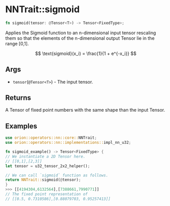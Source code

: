 # NNTrait::sigmoid

```rust
fn sigmoid(tensor: @Tensor<T>) -> Tensor<FixedType>;
```

Applies the Sigmoid function to an n-dimensional input tensor rescaling them so that the elements of the n-dimensional output Tensor lie in the range \[0,1].

$$
\text{sigmoid}(x_i) = \frac{1}{1 + e^{-x_i}}
$$

## Args

* `tensor`(`@Tensor<T>`) - The input tensor.

## Returns

A Tensor of fixed point numbers with the same shape than the input Tensor.

## Examples

```rust
use orion::operators::nn::core::NNTrait;
use orion::operators::nn::implementations::impl_nn_u32;

fn sigmoid_example() -> Tensor<FixedType> {
// We instantiate a 2D Tensor here.
// [[0,1],[2,3]]
let tensor = u32_tensor_2x2_helper();

// We can call `sigmoid` function as follows.
return NNTrait::sigmoid(@tensor);
}
>>> [[4194304,6132564],[7388661,7990771]]
// The fixed point representation of
// [[0.5, 0.7310586],[0.88079703, 0.95257413]]
```
